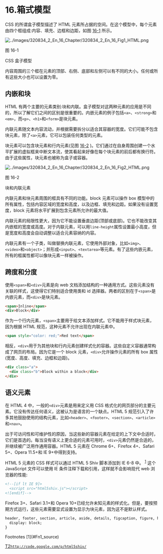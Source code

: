 # 16.箱式模型

CSS 的所谓盒子模型描述了 HTML 元素所占据的空间。在这个模型中，每个元素由四个框组成:内容、填充、边框和边距，如图 [16-1](#Fig1) 所示。

![../images/320834_2_En_16_Chapter/320834_2_En_16_Fig1_HTML.png](../images/320834_2_En_16_Chapter/320834_2_En_16_Fig1_HTML.png)

图 16-1

CSS 盒子模型

内容周围的三个框在元素的顶部、右侧、底部和左侧可以有不同的大小。任何或所有这些大小也可以设置为零。

## 内嵌和块

HTML 有两个主要的元素类别:块和内联。盒子模型对这两种元素的应用是不同的，所以了解它们之间的区别是很重要的。内嵌元素的例子包括`<a>`、`<strong>`和`<em>`，而`<p>`、`<h1>`和`<form>`是块元素。

内联元素随文本内容流动，并根据需要拆分以适合其容器的宽度。它们可能不包含块元素，除了`<a>`元素，它可以包装任何类型的元素。

块元素可以包含块元素和行内元素(见图 [16-2](#Fig2) )。它们通过在自身周围创建一个水平扩展的虚拟框来中断文本流，使其看起来好像在每个块元素的前后都有换行符。由于这些属性，块元素也被称为盒子或容器。

![../images/320834_2_En_16_Chapter/320834_2_En_16_Fig2_HTML.png](../images/320834_2_En_16_Chapter/320834_2_En_16_Fig2_HTML.png)

图 16-2

块和内联元素

内联元素和块元素周围的框具有不同的功能。block 元素可以操作 box 模型中的所有属性，包括内容区域的宽度和高度，以及边框、填充和边距。如果没有设置宽度，block 元素将水平扩展到包含元素所允许的最大值。

内联元素的局限性更大，因为它不能设置垂直边距(顶部或底部)。它也不能改变其内嵌框的宽度或高度。对于内联元素，可以用`line-height`属性设置最小高度，但是宽度和高度会自动调整以适合元素容纳的内容。

内联元素有一个子类，叫做替换内联元素，它使用外部对象，比如`<img>`、`<video>`和`<object>`；并形成`<input>`、`<textarea>`等元素。有了这些内嵌元素，所有的框属性都可以像块元素一样被操作。

## 跨度和分度

使用`<span>`和`<div>`元素是向 web 文档添加结构的一种通用方式。这些元素没有关联的样式，这使得它们特别适合使用类和 id 选择器。两者的区别在于`<span>`是内嵌元素，而`<div>`是块元素。

```html
<span>Inline</span>
<div>Block</div>

```

作为一个行内元素，`<span>`主要用于给文本添加样式。它不能用于样式块元素，因为根据 HTML 规范，这种元素不允许出现在内联元素中。

```html
<span style="color: red;">Red text</span>

```

相反，`<div>`用于为其他块和行内元素创建样式化的容器。这些自定义容器通常构成了网页的布局。因为它是一个 block 元素，`<div>`允许操作元素的所有 box 属性(宽度、高度、填充、边框和边距)。

```html
<div class="a">
  <div class="b">Block within a block</div>
</div>

```

## 语义元素

在 HTML 4 中，一般的`<div>`元素是用来定义用 CSS 格式化的网页部分的主要元素。它没有传达任何语义，这被认为是语言的一个缺点。HTML 5 规范引入了许多其他鼓励使用的结构元素，比如`<header>`、`<footer>`、`<section>`、`<article>`和`<nav>`。

出于可访问性和可维护性的原因，当这些新的容器元素在给定的上下文中合适时，它们是首选的。每当没有语义上更合适的元素可用时，`<div>`元素仍然是合适的，并继续被广泛用作通用容器。HTML 5 元素在 Chrome 6+、Firefox 4+、Safari 5+、Opera 11.5+和 IE 9+中得到支持。

HTML 5 元素的 CSS 样式可以通过 HTML 5 Shiv 脚本添加到 IE 6-8 中。 <sup>[1](#Fn1)</sup> 这个 JavaScript 文件可以使用 IE 条件注释下载和引用，这样就不会影响现代 web 浏览器的性能:

```html
<!--[if lt IE 9]>
  <script src="html5shiv.js"></script>
<![endif]-->

```

Firefox 3+、Safari 3.1+和 Opera 10+已经允许未知元素的样式化。但是，要按预期方式运行，这些元素需要显式设置为显示为块元素，因为这不是默认样式。

```html
header, footer, section, article, aside, details, figcaption, figure, hgroup, menu, nav {
  display: block;
}

```

<aside class="FootnoteSection" epub:type="footnotes">Footnotes [1](#Fn1_source)

[T2`http://code.google.com/p/html5shiv/`](http://code.google.com/p/html5shiv/)

 </aside>
